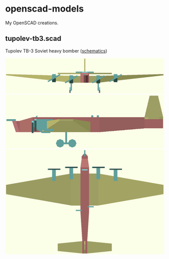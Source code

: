 # openscad-models
My OpenSCAD creations.

## tupolev-tb3.scad
Tupolev TB-3 Soviet heavy bomber ([schematics](https://commons.wikimedia.org/wiki/File:Tupoljev_TB-3.svg))

![front view](tupolev-tb3-front.png)
![left view](tupolev-tb3-left.png)
![top view](tupolev-tb3-top.png)
